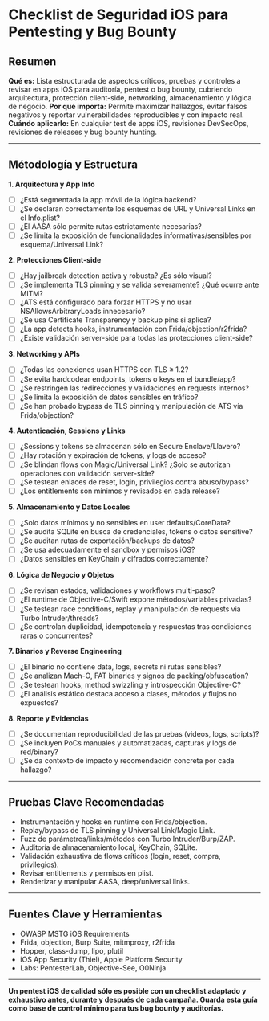 # Checklist de Seguridad iOS para Pentesting y Bug Bounty

## Resumen

**Qué es:** Lista estructurada de aspectos críticos, pruebas y controles a revisar en apps iOS para auditoría, pentest o bug bounty, cubriendo arquitectura, protección client-side, networking, almacenamiento y lógica de negocio.
**Por qué importa:** Permite maximizar hallazgos, evitar falsos negativos y reportar vulnerabilidades reproducibles y con impacto real.
**Cuándo aplicarlo:** En cualquier test de apps iOS, revisiones DevSecOps, revisiones de releases y bug bounty hunting.

---

## Métodología y Estructura

**1. Arquitectura y App Info**

- [ ]  ¿Está segmentada la app móvil de la lógica backend?
- [ ]  ¿Se declaran correctamente los esquemas de URL y Universal Links en el Info.plist?
- [ ]  ¿El AASA sólo permite rutas estrictamente necesarias?
- [ ]  ¿Se limita la exposición de funcionalidades informativas/sensibles por esquema/Universal Link?

**2. Protecciones Client-side**

- [ ]  ¿Hay jailbreak detection activa y robusta? ¿Es sólo visual?
- [ ]  ¿Se implementa TLS pinning y se valida severamente? ¿Qué ocurre ante MITM?
- [ ]  ¿ATS está configurado para forzar HTTPS y no usar NSAllowsArbitraryLoads innecesario?
- [ ]  ¿Se usa Certificate Transparency y backup pins si aplica?
- [ ]  ¿La app detecta hooks, instrumentación con Frida/objection/r2frida?
- [ ]  ¿Existe validación server-side para todas las protecciones client-side?

**3. Networking y APIs**

- [ ]  ¿Todas las conexiones usan HTTPS con TLS ≥ 1.2?
- [ ]  ¿Se evita hardcodear endpoints, tokens o keys en el bundle/app?
- [ ]  ¿Se restringen las redirecciones y validaciones en requests internos?
- [ ]  ¿Se limita la exposición de datos sensibles en tráfico?
- [ ]  ¿Se han probado bypass de TLS pinning y manipulación de ATS vía Frida/objection?

**4. Autenticación, Sessions y Links**

- [ ]  ¿Sessions y tokens se almacenan sólo en Secure Enclave/Llavero?
- [ ]  ¿Hay rotación y expiración de tokens, y logs de acceso?
- [ ]  ¿Se blindan flows con Magic/Universal Link? ¿Solo se autorizan operaciones con validación server-side?
- [ ]  ¿Se testean enlaces de reset, login, privilegios contra abuso/bypass?
- [ ]  ¿Los entitlements son mínimos y revisados en cada release?

**5. Almacenamiento y Datos Locales**

- [ ]  ¿Solo datos mínimos y no sensibles en user defaults/CoreData?
- [ ]  ¿Se audita SQLite en busca de credenciales, tokens o datos sensitive?
- [ ]  ¿Se auditan rutas de exportación/backups de datos?
- [ ]  ¿Se usa adecuadamente el sandbox y permisos iOS?
- [ ]  ¿Datos sensibles en KeyChain y cifrados correctamente?

**6. Lógica de Negocio y Objetos**

- [ ]  ¿Se revisan estados, validaciones y workflows multi-paso?
- [ ]  ¿El runtime de Objective-C/Swift expone métodos/variables privadas?
- [ ]  ¿Se testean race conditions, replay y manipulación de requests via Turbo Intruder/threads?
- [ ]  ¿Se controlan duplicidad, idempotencia y respuestas tras condiciones raras o concurrentes?

**7. Binarios y Reverse Engineering**

- [ ]  ¿El binario no contiene data, logs, secrets ni rutas sensibles?
- [ ]  ¿Se analizan Mach-O, FAT binaries y signos de packing/obfuscation?
- [ ]  ¿Se testean hooks, method swizzling y introspección Objective-C?
- [ ]  ¿El análisis estático destaca acceso a clases, métodos y flujos no expuestos?

**8. Reporte y Evidencias**

- [ ]  ¿Se documentan reproducibilidad de las pruebas (videos, logs, scripts)?
- [ ]  ¿Se incluyen PoCs manuales y automatizadas, capturas y logs de red/binary?
- [ ]  ¿Se da contexto de impacto y recomendación concreta por cada hallazgo?

---

## Pruebas Clave Recomendadas

- Instrumentación y hooks en runtime con Frida/objection.
- Replay/bypass de TLS pinning y Universal Link/Magic Link.
- Fuzz de parámetros/links/métodos con Turbo Intruder/Burp/ZAP.
- Auditoría de almacenamiento local, KeyChain, SQLite.
- Validación exhaustiva de flows críticos (login, reset, compra, privilegios).
- Revisar entitlements y permisos en plist.
- Renderizar y manipular AASA, deep/universal links.

---

## Fuentes Clave y Herramientas

- OWASP MSTG iOS Requirements
- Frida, objection, Burp Suite, mitmproxy, r2frida
- Hopper, class-dump, lipo, plutil
- iOS App Security (Thiel), Apple Platform Security
- Labs: PentesterLab, Objective-See, O0Ninja

---

**Un pentest iOS de calidad sólo es posible con un checklist adaptado y exhaustivo antes, durante y después de cada campaña. Guarda esta guía como base de control mínimo para tus bug bounty y auditorías.**
